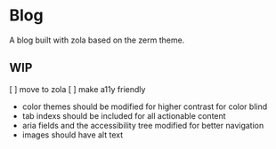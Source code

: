 # Blog

A blog built with zola based on the zerm theme.

## WIP

[ ] move to zola
[ ] make a11y friendly
  + color themes should be modified for higher contrast for color blind
  + tab indexs should be included for all actionable content
  + aria fields and the accessibility tree modified for better navigation
  + images should have alt text
